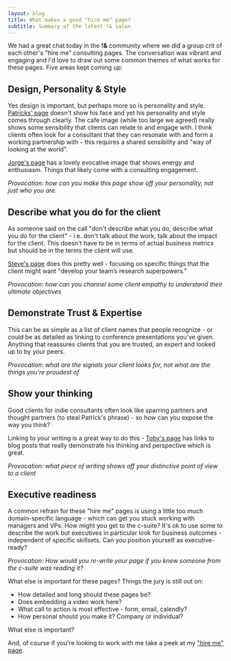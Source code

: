 ```yaml
---
layout: blog
title: What makes a good "hire me" page?
subtitle: Summary of the latest !& salon
---
```


We had a great chat today in the **!&** community where we did a group crit of each other's "hire me" consulting pages. The conversation was vibrant and engaging and I'd love to draw out some common themes of what works for these pages. Five areas kept coming up:

## Design, Personality & Style

Yes design is important, but perhaps more so is personality and style. [Patricks' page](https://sentiers.media/consultancy/) doesn't show his face and yet his personality and style comes through clearly. The cafe image (while too large we agreed) really shows some sensibility that clients can relate to and engage with. I think clients often look for a consultant that they can resonate with and form a working partnership with - this requires a shared sensibility and "way of looking at the world".

[Jorge's page](https://jarango.com/consulting/) has a lovely evocative image that shows energy and enthusiasm. Things that likely come with a consulting engagement.

*Provocation: how can you make this page show off your personality, not just who you are.*

## Describe what you do for the client

As someone said on the call "don't describe what you do, describe what you do for the client" - i.e. don't talk about the work, talk about the impact for the client. This doesn't have to be in terms of actual business metrics but should be in the terms the client will use.

[Steve's page](https://portigal.com/consulting/) does this pretty well - focusing on specific things that the client might want "develop your team’s research superpowers."

*Provocation: how can you channel some client empathy to understand their ultimate objectives*

## Demonstrate Trust & Expertise

This can be as simple as a list of client names that people recognize - or could be as detailed as linking to conference presentations you've given. Anything that reassures clients that you are trusted, an expert and looked up to by your peers.

*Provocation: what are the signals your client looks for, not what are the things you're proudest of*

## Show your thinking

Good clients for indie consultants often look like sparring partners and thought partners (to steal Patrick's phrase) - so how can you expose the way you think?

Linking to your writing is a great way to do this - [Toby's page](https://tobyshorin.com/) has links to blog posts that really demonstrate his thinking and perspective which is great.

*Provocation: what piece of writing shows off your distinctive point of view to a client*

## Executive readiness

A common refrain for these "hire me" pages is using a little too much domain-specific language - which can get you stuck working with managers and VPs. How might you get to the c-suite? It's ok to use some to describe the work but executives in particular look for business outcomes - independent of specific skillsets. Can you position yourself as executive-ready?

*Provocation: How would you re-write your page if you knew someone from the c-suite was reading it?*

What else is important for these pages? Things the jury is still out on:

- How detailed and long should these pages be?
- Does embedding a video work here?
- What call to action is most effective - form, email, calendly?
- How personal should you make it? Company or individual?

What else is important?

And, of course if you're looking to work with me take a peek at my ["hire me" page](https://tomcritchlow.com/consulting/).

